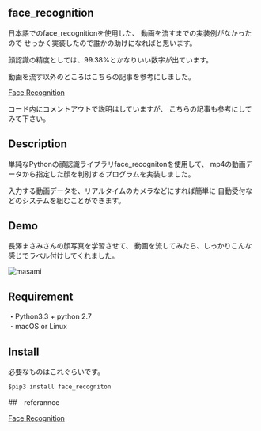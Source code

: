 ## face_recognition

日本語でのface_recognitionを使用した、
動画を流すまでの実装例がなかったので
せっかく実装したので誰かの助けになればと思います。

顔認識の精度としては、99.38%とかなりいい数字が出ています。

動画を流す以外のところはこちらの記事を参考にしました。

[Face Recognition](https://github.com/ageitgey/face_recognition/blob/master/README.md)

コード内にコメントアウトで説明はしていますが、
こちらの記事も参考にしてみて下さい。

## Description

単純なPythonの顔認識ライブラリface_recognitonを使用して、
mp4の動画データから指定した顔を判別するプログラムを実装しました。

入力する動画データを、リアルタイムのカメラなどにすれば簡単に
自動受付などのシステムを組むことができます。


## Demo
長澤まさみさんの顔写真を学習させて、
動画を流してみたら、しっかりこんな感じでラベル付けしてくれました。

<img src="https://i.imgur.com/JsMLyPQ.png" alt="masami" title="masami">



## Requirement
・Python3.3 + python 2.7<br>
 ・macOS or Linux

## Install
必要なものはこれぐらいです。
```
$pip3 install face_recogniton
```
##　referannce



[Face Recognition](https://github.com/ageitgey/face_recognition)
